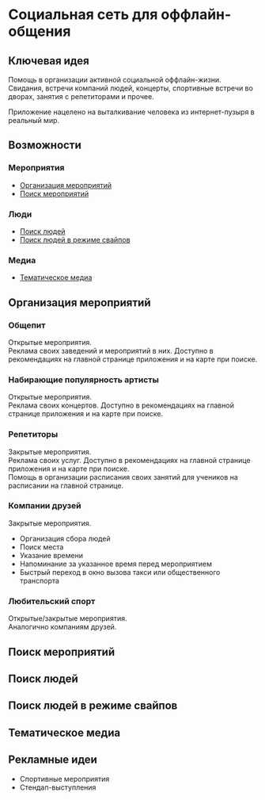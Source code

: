 # Социальная сеть для оффлайн-общения

## Ключевая идея

Помощь в организации активной социальной оффлайн-жизни. Свидания, встречи компаний людей, концерты, спортивные встречи во дворах, занятия с репетиторами и прочее.

Приложение нацелено на выталкивание человека из интернет-пузыря в реальный мир.

## Возможности

### Мероприятия

* [Организация мероприятий](#Организация-мероприятий)
* [Поиск мероприятий](#Поиск-мероприятий)

### Люди

* [Поиск людей](#Поиск-людей)
* [Поиск людей в режиме свайпов](#Поиск-людей-в-режиме-свайпов)

### Медиа

* [Тематическое медиа](#Тематическое-медиа)

## Организация мероприятий

### Общепит

Открытые мероприятия.\
Реклама своих заведений и мероприятий в них. Доступно в рекомендациях на главной странице приложения и на карте при поиске.

### Набирающие популярность артисты

Открытые мероприятия.\
Реклама своих концертов. Доступно в рекомендациях на главной странице приложения и на карте при поиске.

### Репетиторы

Закрытые мероприятия.\
Реклама своих услуг. Доступно в рекомендациях на главной странице приложения и на карте при поиске.\
Помощь в организации расписания своих занятий для учеников на расписании на главной странице.

### Компании друзей

Закрытые мероприятия.

* Организация сбора людей
* Поиск места
* Указание времени
* Напоминание за указанное время перед мероприятием
* Быстрый переход в окно вызова такси или общественного транспорта

### Любительский спорт

Открытые/закрытые мероприятия.\
Аналогично компаниям друзей.

## Поиск мероприятий

## Поиск людей

## Поиск людей в режиме свайпов

## Тематическое медиа

## Рекламные идеи

* Спортивные мероприятия
* Стендап-выступления
